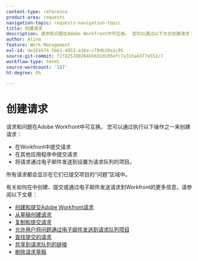 ```yaml
---
content-type: reference
product-area: requests
navigation-topic: requests-navigation-topic
title: 创建请求
description: 请求和问题在Adobe Workfront中可互换。 您可以通过以下方式创建请求：在Workfront中提交请求，在其他应用程序中提交请求，或将请求通过电子邮件发送到设置为请求队列的项目中。
author: Alina
feature: Work Management
exl-id: de161674-5b61-4853-a16a-c70db10a1c95
source-git-commit: f2f825280204b56d2dc85efc7a315a4377e551c7
workflow-type: tm+mt
source-wordcount: '157'
ht-degree: 0%

---
```


# 创建请求

<!--
{{highlighted-preview}}
-->

请求和问题在Adobe Workfront中可互换。 您可以通过执行以下操作之一来创建请求：

* 在Workfront中提交请求
* 在其他应用程序中提交请求
* 将请求通过电子邮件发送到设置为请求队列的项目。

所有请求都会显示在它们已提交项目的“问题”区域中。

有关如何在中创建、提交或通过电子邮件发送请求到Workfront的更多信息，请参阅以下文章：

* [创建和提交Adobe Workfront请求](../../../manage-work/requests/create-requests/create-submit-requests.md)
* [从草稿创建请求](../../../manage-work/requests/create-requests/create-requests-from-drafts.md)
* [复制和提交请求](../../../manage-work/requests/create-requests/copy-and-submit-requests.md)
* [允许用户将问题通过电子邮件发送到请求队列项目](../../../manage-work/requests/create-requests/enable-email-issues-into-projects.md)
* [查找提交的请求](../../../manage-work/requests/create-requests/locate-submitted-requests.md)
* [共享到请求队列的链接](../../../manage-work/requests/create-requests/share-link-to-request-queue.md)
* [删除请求草稿](../../../manage-work/requests/create-requests/delete-request-draft.md)
